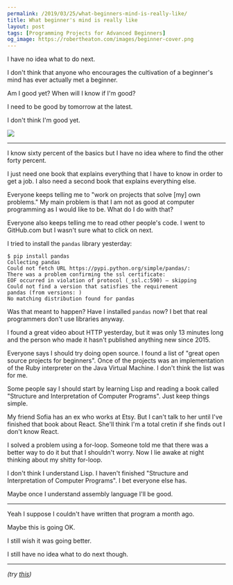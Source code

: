 ```yaml
---
permalink: /2019/03/25/what-beginners-mind-is-really-like/
title: What beginner's mind is really like
layout: post
tags: [Programming Projects for Advanced Beginners]
og_image: https://robertheaton.com/images/beginner-cover.png
---
```

I have no idea what to do next.

I don't think that anyone who encourages the cultivation of a beginner's mind has ever actually met a beginner.

Am I good yet? When will I know if I'm good?

I need to be good by tomorrow at the latest.

I don't think I'm good yet.

<img src="/images/beginner-cover.png" />

--------

I know sixty percent of the basics but I have no idea where to find the other forty percent.

I just need one book that explains everything that I have to know in order to get a job. I also need a second book that explains everything else.

Everyone keeps telling me to "work on projects that solve [my] own problems." My main problem is that I am not as good at computer programming as I would like to be. What do I do with that?

Everyone also keeps telling me to read other people's code. I went to GitHub.com but I wasn't sure what to click on next.

I tried to install the `pandas` library yesterday:

```
$ pip install pandas
Collecting pandas
Could not fetch URL https://pypi.python.org/simple/pandas/:
There was a problem confirming the ssl certificate:
EOF occurred in violation of protocol (_ssl.c:590) — skipping
Could not find a version that satisfies the requirement
pandas (from versions: )
No matching distribution found for pandas
```
Was that meant to happen? Have I installed `pandas` now? I bet that real programmers don't use libraries anyway.

I found a great video about HTTP yesterday, but it was only 13 minutes long and the person who made it hasn't published anything new since 2015.

Everyone says I should try doing open source. I found a list of "great open source projects for beginners". Once of the projects was an implementation of the Ruby interpreter on the Java Virtual Machine. I don't think the list was for me.

Some people say I should start by learning Lisp and reading a book called "Structure and Interpretation of Computer Programs". Just keep things simple.

My friend Sofia has an ex who works at Etsy. But I can't talk to her until I've finished that book about React. She'll think I'm a total cretin if she finds out I don't know React.

I solved a problem using a for-loop. Someone told me that there was a better way to do it but that I shouldn't worry. Now I lie awake at night thinking about my shitty for-loop.

I don't think I understand Lisp. I haven't finished "Structure and Interpretation of Computer Programs". I bet everyone else has.

Maybe once I understand assembly language I'll be good.

----

Yeah I suppose I couldn't have written that program a month ago.

Maybe this is going OK.

I still wish it was going better.

I still have no idea what to do next though.

----

*(try [this](/programming-projects-for-advanced-beginners))*
